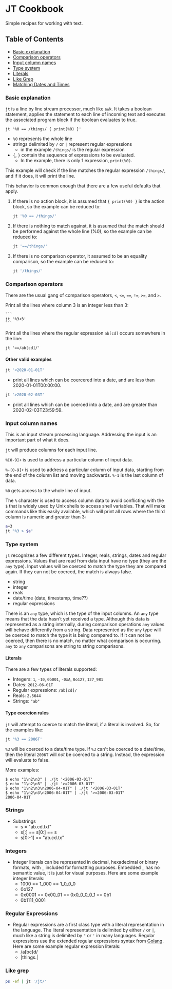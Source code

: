 # JT Cookbook

Simple recipes for working with text.

## Table of Contents

- [Basic explanation](#basic-explanation)
- [Comparison operators](#comparison-operators)
- [Input column names](#input-column-names)
- [Type system](#type-system)
- [Literals](#literals)
- [Like Grep](#like-grep)
- [Matching Dates and Times](#matching-dates-and-times)

### Basic explanation

`jt` is a line by line stream processor, much like `awk`. It takes a boolean
statement, applies the statement to each line of incoming text and executes the
associated program block if the boolean evaluates to true.

    jt '%0 == /things/ { print(%0) }'

- `%0` represents the whole line
- strings delimited by `/` or `|` represent regular expressions
    - in the example `/things/` is the regular expression
- `{`, `}` contain the sequence of expressions to be evaluated.
    - In the example, there is only 1 expression, `print(%0)`.

This example will check if the line matches the regular expression `/things/`,
and if it does, it will print the line.

This behavior is common enough that there are a few useful defaults that apply.

1. If there is no action block, it is assumed that `{ print(%0) }` is the
   action block, so the example can be reduced to:
    ```sh
    jt '%0 == /things/'
    ```
1. If there is nothing to match against, it is assumed that the match should be
   performed against the whole line (%0), so the example can be reduced to:
    ```sh
    jt '==/things/'
    ```
1. If there is no comparison operator, it assumed to be an equality comparison,
   so the example can be reduced to:
    ```sh
    jt '/things/'
    ```

### Comparison operators

There are the usual gang of comparison operators, `<`, `<=`, `==`, `!=`, `>=`,
and `>`.

Print all the lines where column 3 is an integer less than 3:

    ```
    jt '%3<3'
    ```

Print all the lines where the regular expression `ab[cd]` occurs somewhere in the line:

   ```
   jt '==/ab[cd]/'
   ```

#### Other valid examples

```sh
jt '<2020-01-01T'
```

- print all lines which can be coercered into a date, and are less than
  2020-01-01T00:00:00.

```sh
jt '>2020-02-03T'
```

- print all lines which can be coerced into a date, and are greater than
  2020-02-03T23:59:59.

### Input column names

This is an input stream processing language. Addressing the input is an
important part of what it does.

`jt` will produce columns for each input line.

`%[0-9]+` is used to address a particular column of input data.

`%-[0-9]+` is used to address a particular column of input data, starting from
the end of the column list and moving backwards. `%-1` is the last column of
data.

`%0` gets access to the whole line of input.

The `%` character is used to access column data to avoid conflicting with the
`$` that is widely used by Unix shells to access shell variables. That will
make commands like this easily available, which will print all rows where the
third column is numeric and greater than 3:

```sh
a=3
jt "%3 > $a"
```

### Type system

`jt` recognizes a few different types. Integer, reals, strings, dates and
regular expressions. Values that are read from data input have no type (they
are the `any` type). Input values will be coerced to match the type they are
compared again. If they can not be coerced, the match is always false.

- string
- integer
- reals
- date/time (date, timestamp, time??)
- regular expressions

There is an `any` type, which is the type of the input columns. An `any` type
means that the data hasn't yet received a type. Although this data is
represented as a string internally, during comparison operations `any` values
will behave differently from a string. Data represented as the `any` type will
be coerced to match the type it is being compared to. If it can not be coerced,
then there is no match, no matter what comparison is occurring.  `any` to `any`
comparisons are string to string comparisons.

#### Literals

There are a few types of literals supported:

-   Integers: `1`, `-10`, `0b001`, `-0xA`, `0o127`, `127_981`
-   Dates: `2012-06-01T`
-   Regular expressions: `/ab[cd]/`
-   Reals: `2.5644`
-   Strings: `"ab"`

#### Type coercion rules

`jt` will attempt to coerce to match the literal, if a literal is involved. So,
for the examples like:

```sh
jt '%3 == 2006T'
```

`%3` will be coerced to a date/time type. If `%3` can't be coerced to a
date/time, then the literal `2006T` will _not_ be coerced to a string. Instead,
the expression will evaluate to false.

More examples:

```
$ echo "1\n2\n3" | ./jt '<2006-03-01T'
$ echo "1\n2\n3" | ./jt '>=2006-03-01T'
$ echo "1\n2\n3\n2006-04-01T" | ./jt '<2006-03-01T'
$ echo "1\n2\n3\n2006-04-01T" | ./jt '>=2006-03-01T'
2006-04-01T
```

### Strings

- Substrings
    - s = "ab.cd.txt"
    - s[:] == s[0:] == s
    - s[0:-1] == "ab.cd.tx"

### Integers

- Integer literals can be represented in decimal, hexadecimal or binary
  formats, with `_` included for formatting purposes. Embedded `_` has no
  semantic value, it is just for visual purposes. Here are some example integer
  literals:
    - 1000 == 1_000 == 1_0_0_0
    - 0o127
    - 0x0001 == 0x00_01 == 0x0_0_0_0_1 == 0b1
    - 0b1111_0001

### Regular Expressions

- Regular expressions are a first class type with a literal representation in
  the language. The literal representation is delimited by either `/` or `|`,
  much like a string is delimited by `"` or `'` in many languages. Regular
  expressions use the extended regular expressions syntax from
  [Golang](https://golang.org/pkg/regexp/syntax/). Here are some example
  regular expression literals:
    - /a[bc]d/
    - |things.|

### Like grep

```sh
ps -ef | jt '/jt/'
```
